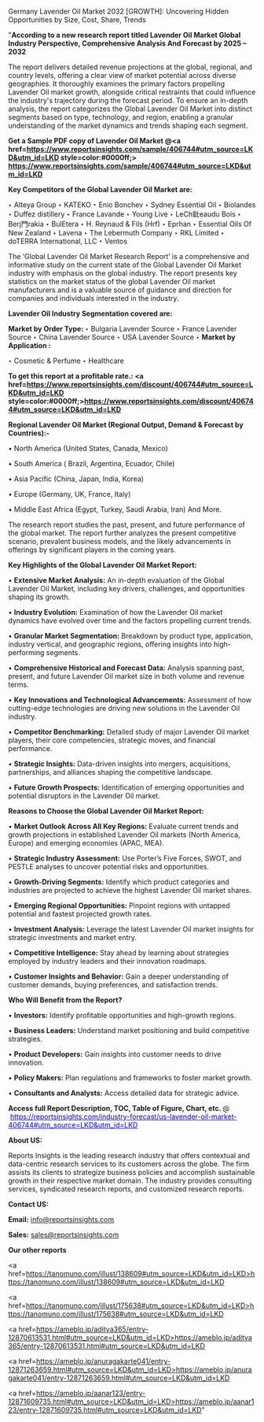 Germany Lavender Oil Market 2032 [GROWTH]: Uncovering Hidden Opportunities by Size, Cost, Share, Trends

"<strong>According to a new research report titled Lavender Oil Market Global Industry Perspective, Comprehensive Analysis And Forecast by 2025 – 2032</strong>

The report delivers detailed revenue projections at the global, regional, and country levels, offering a clear view of market potential across diverse geographies. It thoroughly examines the primary factors propelling Lavender Oil market growth, alongside critical restraints that could influence the industry's trajectory during the forecast period. To ensure an in-depth analysis, the report categorizes the Global Lavender Oil Market into distinct segments based on type, technology, and region, enabling a granular understanding of the market dynamics and trends shaping each segment.

<strong>Get a Sample PDF copy of Lavender Oil Market </strong><strong>@<a href=https://www.reportsinsights.com/sample/406744#utm_source=LKD&utm_id=LKD style=color:#0000ff;> https://www.reportsinsights.com/sample/406744#utm_source=LKD&utm_id=LKD</a></strong></font>

<strong>Key Competitors of the Global Lavender Oil Market are:</strong>

‣ Alteya Group
‣ KATEKO
‣ Enio Bonchev
‣ Sydney Essential Oil
‣ Biolandes
‣ Duffez distillery
‣ France Lavande
‣ Young Live
‣ LeCh鈚eaudu Bois
‣ Berj門rakia
‣ BulEtera
‣ H. Reynaud & Fils (Hrf)
‣ Eprhan
‣ Essential Oils Of New Zealand
‣ Lavena
‣ The Lebermuth Company
‣ RKL Limited
‣ doTERRA International, LLC
‣ Ventos

The ‘Global Lavender Oil Market Research Report’ is a comprehensive and informative study on the current state of the Global Lavender Oil Market industry with emphasis on the global industry. The report presents key statistics on the market status of the global Lavender Oil market manufacturers and is a valuable source of guidance and direction for companies and individuals interested in the industry.

<strong>Lavender Oil Industry Segmentation covered are:</strong>

<strong>Market by Order Type: </strong>
‣ Bulgaria Lavender Source
‣ France Lavender Source
‣ China Lavender Source
‣ USA Lavender Source
‣ 
<strong>Market by Application :</strong>

‣ Cosmetic & Perfume
‣ Healthcare

<strong>To get this report at a profitable rate.: <a href=https://www.reportsinsights.com/discount/406744#utm_source=LKD&utm_id=LKD style=color:#0000ff;>https://www.reportsinsights.com/discount/406744#utm_source=LKD&utm_id=LKD</a></strong></font>

<strong>Regional Lavender Oil Market (Regional Output, Demand &amp; Forecast by Countries):-</strong>

• North America (United States, Canada, Mexico)

• South America ( Brazil, Argentina, Ecuador, Chile)

• Asia Pacific (China, Japan, India, Korea)

• Europe (Germany, UK, France, Italy)

• Middle East Africa (Egypt, Turkey, Saudi Arabia, Iran) And More.

The research report studies the past, present, and future performance of the global market. The report further analyzes the present competitive scenario, prevalent business models, and the likely advancements in offerings by significant players in the coming years.

<strong>Key Highlights of the Global Lavender Oil Market Report:</strong>

• <strong>Extensive Market Analysis:</strong> An in-depth evaluation of the Global Lavender Oil Market, including key drivers, challenges, and opportunities shaping its growth.

• <strong>Industry Evolution:</strong> Examination of how the Lavender Oil market dynamics have evolved over time and the factors propelling current trends.

• <strong>Granular Market Segmentation:</strong> Breakdown by product type, application, industry vertical, and geographic regions, offering insights into high-performing segments.

• <strong>Comprehensive Historical and Forecast Data:</strong> Analysis spanning past, present, and future Lavender Oil market size in both volume and revenue terms.

• <strong>Key Innovations and Technological Advancements:</strong> Assessment of how cutting-edge technologies are driving new solutions in the Lavender Oil industry.

• <strong>Competitor Benchmarking:</strong> Detailed study of major Lavender Oil market players, their core competencies, strategic moves, and financial performance.

• <strong>Strategic Insights:</strong> Data-driven insights into mergers, acquisitions, partnerships, and alliances shaping the competitive landscape.

• <strong>Future Growth Prospects:</strong> Identification of emerging opportunities and potential disruptors in the Lavender Oil market.

<strong>Reasons to Choose the Global Lavender Oil Market Report:</strong>

• <strong>Market Outlook Across All Key Regions:</strong> Evaluate current trends and growth projections in established Lavender Oil markets (North America, Europe) and emerging economies (APAC, MEA).

• <strong>Strategic Industry Assessment:</strong> Use Porter’s Five Forces, SWOT, and PESTLE analyses to uncover potential risks and opportunities.

• <strong>Growth-Driving Segments:</strong> Identify which product categories and industries are projected to achieve the highest Lavender Oil market shares.

• <strong>Emerging Regional Opportunities:</strong> Pinpoint regions with untapped potential and fastest projected growth rates.

• <strong>Investment Analysis:</strong> Leverage the latest Lavender Oil market insights for strategic investments and market entry.

• <strong>Competitive Intelligence:</strong> Stay ahead by learning about strategies employed by industry leaders and their innovation roadmaps.

• <strong>Customer Insights and Behavior:</strong> Gain a deeper understanding of customer demands, buying preferences, and satisfaction trends.

<strong>Who Will Benefit from the Report?</strong>

• <strong>Investors:</strong> Identify profitable opportunities and high-growth regions.

• <strong>Business Leaders:</strong> Understand market positioning and build competitive strategies.

• <strong>Product Developers:</strong> Gain insights into customer needs to drive innovation.

• <strong>Policy Makers:</strong> Plan regulations and frameworks to foster market growth.

• <strong>Consultants and Analysts:</strong> Access detailed data for strategic advice.
</ul>
<strong>Access full Report Description, TOC, Table of Figure, Chart, etc. </strong>@  <a href=https://reportsinsights.com/industry-forecast/us-lavender-oil-market-406744#utm_source=LKD&utm_id=LKD style=color:#0000ff;>https://reportsinsights.com/industry-forecast/us-lavender-oil-market-406744#utm_source=LKD&utm_id=LKD</a></font>

<strong><strong>About US</strong>:</strong>

Reports Insights is the leading research industry that offers contextual and data-centric research services to its customers across the globe. The firm assists its clients to strategize business policies and accomplish sustainable growth in their respective market domain. The industry provides consulting services, syndicated research reports, and customized research reports.

<strong>Contact US:</strong>

<p class=""""><b>Email:</b> <a href=mailto:info@reportsinsights.com>info@reportsinsights.com</a></p>
<p class=""""><b>Sales:</b> <a href=mailto:sales@reportsinsights.com>sales@reportsinsights.com</a></p>

<strong>Our other reports</strong>

<a href=https://tanomuno.com/illust/138609#utm_source=LKD&utm_id=LKD>https://tanomuno.com/illust/138609#utm_source=LKD&utm_id=LKD</a>

<a href=https://tanomuno.com/illust/175638#utm_source=LKD&utm_id=LKD>https://tanomuno.com/illust/175638#utm_source=LKD&utm_id=LKD</a>

<a href=https://ameblo.jp/aditya365/entry-12870613531.html#utm_source=LKD&utm_id=LKD>https://ameblo.jp/aditya365/entry-12870613531.html#utm_source=LKD&utm_id=LKD</a>

<a href=https://ameblo.jp/anuragakarte041/entry-12871263659.html#utm_source=LKD&utm_id=LKD>https://ameblo.jp/anuragakarte041/entry-12871263659.html#utm_source=LKD&utm_id=LKD</a>

<a href=https://ameblo.jp/aanar123/entry-12871609735.html#utm_source=LKD&utm_id=LKD>https://ameblo.jp/aanar123/entry-12871609735.html#utm_source=LKD&utm_id=LKD</a>"
